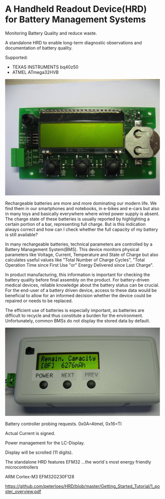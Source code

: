 ﻿# A Handheld Readout Device(HRD) for Battery Management Systems
Monitoring Battery Quality and reduce waste.

A standalone HRD to enable long-term diagnostic observations and 
documentation of battery quality.

Supported:

- TEXAS INSTRUMENTS bq40z50
- ATMEL ATmega32HVB

![My image](https://github.com/peterloes/HRD/blob/master/Getting_Started_Tutorial/2_Electronic_board.jpg)

Rechargeable batteries are more and more dominating our modern life.
We find them in our smartphones and notebooks, in e-bikes and e-cars but also in many toys and
basically everywhere where wired power supply is absent.
The charge state of these batteries is usually reported by highlighting a certain portion of a bar, representing full charge.
But is this indication always correct and how can I check whether the full capacity of my battery is still available?

In many rechargeable batteries, technical parameters are controlled by a Battery Management System(BMS).
This device monitors physical parameters like Voltage, Current, Temperature and State of Charge but also
calculates useful values like "Total Number of Charge Cycles", "Total Operation Time since First Use "or"
Energy Delivered since Last Charge".

In product manufacturing, this information is important for checking the battery quality before final assembly
on the product. For battery-driven medical devices, reliable knowledge about the battery status can be crucial.
For the end-user of a battery driven device, access to these data would be beneficial to allow for an informed decision
whether the device could be repaired or needs to be replaced.
 
The efficient use of batteries is especially important, as batteries are difficult to recycle and thus constitute a
burden for the environment. Unfortunately, common BMSs do not display the stored data by default.

![My image](https://github.com/peterloes/HRD/blob/master/Getting_Started_Tutorial/2_Mechanik_HRD.JPG)

Battery controller probing requests. 0x0A=Atmel, 0x16=TI

Actual Current is signed.

Power management for the LC-Display.

Display will be scrolled (11 digits).

The standalone HRD features EFM32 ...the world´s most energy friendly microcontrollers

ARM Cortex-M3 EFM32G230F128

https://github.com/peterloes/HRD/blob/master/Getting_Started_Tutorial/1_poster_overview.pdf
